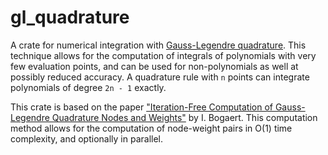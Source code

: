 # gl_quadrature

A crate for numerical integration with [Gauss-Legendre quadrature](https://en.wikipedia.org/wiki/Gauss%E2%80%93Legendre_quadrature).
This technique allows for the computation of integrals of polynomials with very few evaluation points, and can be used for non-polynomials as well at possibly reduced accuracy.
A quadrature rule with `n` points can integrate polynomials of degree `2n - 1` exactly.

This crate is based on the paper ["Iteration-Free Computation of Gauss-Legendre Quadrature Nodes and Weights"](https://doi.org/10.1137/140954969) by I. Bogaert. This computation method allows for the computation of node-weight pairs in O(1) time complexity, and optionally in parallel.

